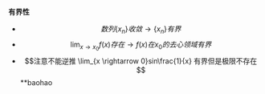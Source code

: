 **有界性**
- $$数列 \{x_n\}收敛 \rightarrow \{x_n\}有界$$
- $$ \lim_{x \rightarrow x_0}f(x)存在 \rightarrow f(x)在x_0的去心领域有界$$  
- $$注意不能逆推 \lim_{x \rightarrow 0}sin\frac{1}{x} 有界但是极限不存在$$ 
**baohao